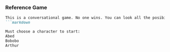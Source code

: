 ### Reference Game

```markdown 
This is a conversational game. No one wins. You can look all the posibilities in my github profile but that just makes this more boring.
```markdown 

Must choose a character to start:
Abed    
Bobobo    
Arthur       

